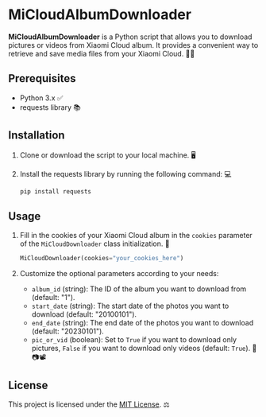 # MiCloudAlbumDownloader

**MiCloudAlbumDownloader** is a Python script that allows you to download pictures or videos from Xiaomi Cloud album. It provides a convenient way to retrieve and save media files from your Xiaomi Cloud. 📸🎥

## Prerequisites

- Python 3.x ✅
- requests library 📚

## Installation

1. Clone or download the script to your local machine. 🖥️
2. Install the requests library by running the following command: 💻

   ```bash
   pip install requests
   ```

## Usage

1. Fill in the cookies of your Xiaomi Cloud album in the `cookies` parameter of the `MiCloudDownloader` class initialization. 🍪

   ```python
   MiCloudDownloader(cookies="your_cookies_here")
   ```

2. Customize the optional parameters according to your needs:

   - `album_id` (string): The ID of the album you want to download from (default: "1").
   - `start_date` (string): The start date of the photos you want to download (default: "20100101").
   - `end_date` (string): The end date of the photos you want to download (default: "20230101").
   - `pic_or_vid` (boolean): Set to `True` if you want to download only pictures, `False` if you want to download only videos (default: `True`). 📅📷📽️

## License

This project is licensed under the [MIT License](LICENSE). ⚖️
